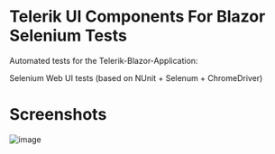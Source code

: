 # Telerik UI Components For Blazor Selenium Tests

Automated tests for the Telerik-Blazor-Application:

Selenium Web UI tests (based on NUnit + Selenum + ChromeDriver)

# Screenshots

![image](https://user-images.githubusercontent.com/31042017/131907591-49333813-6030-43a3-8b3f-d0eb6a601534.png)
